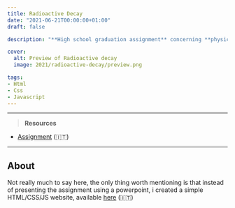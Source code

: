 ```yaml
---
title: Radioactive Decay
date: "2021-06-21T00:00:00+01:00"
draft: false

description: "**High school graduation assignment** concerning **physics**, **maths** (differential equation of radioactive decay) and **sciences** (Carbon-14 dating & the Chernobyl accident)"

cover:
  alt: Preview of Radioactive decay
  image: 2021/radioactive-decay/preview.png

tags:
- Html
- Css
- Javascript
---
```


---

> **Resources**

- [Assignment](/2021/radioactive-decay/assignment.pdf) (:it:)

---

## About

Not really much to say here, the only thing worth mentioning is that instead of presenting the assignment using a powerpoint, i created a simple HTML/CSS/JS website, available [here](/2021/radioactive-decay/demo) (:it:)
